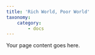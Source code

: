 ```yaml
---
title: 'Rich World, Poor World'
taxonomy:
    category:
        - docs
---
```


Your page content goes here.